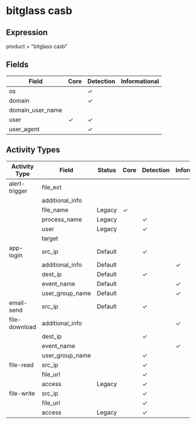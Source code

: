 bitglass casb
=============

Expression
----------

product = "bitglass casb"

Fields
------

| Field            | Core     | Detection | Informational |
| ---------------- | -------- | --------- | ------------- |
| os               |          | &#10003;  |               |
| domain           |          | &#10003;  |               |
| domain_user_name |          |           |               |
| user             | &#10003; | &#10003;  |               |
| user_agent       |          | &#10003;  |               |

Activity Types
--------------

| Activity Type | Field           | Status  | Core     | Detection | Informational |
| ------------- | --------------- | ------- | -------- | --------- | ------------- |
| alert-trigger | file_ext        |         |          |           |               |
|               | additional_info |         |          |           |               |
|               | file_name       | Legacy  | &#10003; |           |               |
|               | process_name    | Legacy  |          | &#10003;  |               |
|               | user            | Legacy  |          | &#10003;  |               |
|               | target          |         |          |           |               |
| app-login     | src_ip          | Default |          | &#10003;  |               |
|               | additional_info | Default |          |           | &#10003;      |
|               | dest_ip         | Default |          | &#10003;  |               |
|               | event_name      | Default |          |           | &#10003;      |
|               | user_group_name | Default |          |           | &#10003;      |
| email-send    | src_ip          | Default |          | &#10003;  |               |
| file-download | additional_info |         |          |           | &#10003;      |
|               | dest_ip         |         |          | &#10003;  |               |
|               | event_name      |         |          |           | &#10003;      |
|               | user_group_name |         |          | &#10003;  |               |
| file-read     | src_ip          |         |          | &#10003;  |               |
|               | file_url        |         |          | &#10003;  |               |
|               | access          | Legacy  |          | &#10003;  |               |
| file-write    | src_ip          |         |          | &#10003;  |               |
|               | file_url        |         |          | &#10003;  |               |
|               | access          | Legacy  |          | &#10003;  |               |

